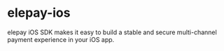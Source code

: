 # elepay-ios
elepay iOS SDK makes it easy to build a stable and secure multi-channel payment experience in your iOS app.
